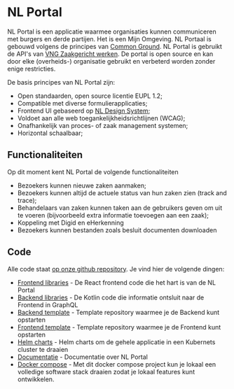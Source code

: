 # NL Portal

NL Portal is een applicatie waarmee organisaties kunnen communiceren met burgers en derde partijen. Het is een Mijn Omgeving. NL Portaal is gebouwd volgens de principes van [Common Ground](https://vng.nl/artikelen/common-ground). NL Portal is gebruikt de API's van [VNG Zaakgericht werken](https://vng-realisatie.github.io/gemma-zaken/standaard/). De portal is open source en kan door elke (overheids-) organisatie gebruikt en verbeterd worden zonder enige restricties.

De basis principes van NL Portal zijn:
- Open standaarden, open source licentie EUPL 1.2;
- Compatible met diverse formulierapplicaties;
- Frontend UI gebaseerd op [NL Design System](https://nldesignsystem.nl/);
- Voldoet aan alle web toegankelijkheidsrichtlijnen (WCAG);
- Onafhankelijk van proces- of zaak management systemen;
- Horizontal schaalbaar;

## Functionaliteiten

Op dit moment kent NL Portal de volgende functionaliteiten
- Bezoekers kunnen nieuwe zaken aanmaken;
- Bezoekers kunnen altijd de actuele status van hun zaken zien (track and trace);
- Behandelaars van zaken kunnen taken aan de gebruikers geven om uit te voeren (bijvoorbeeld extra informatie toevoegen aan een zaak);
- Koppeling met Digid en eHerkenning
- Bezoekers kunnen bestanden zoals besluit documenten downloaden


## Code

Alle code staat [op onze github repository](https://github.com/nl-portal/). Je vind hier de volgende dingen:
- [Frontend libraries](https://github.com/nl-portal/nl-portal-frontend-libraries) - De React frontend code die het hart is van de NL Portal
- [Backend libraries](https://github.com/nl-portal/nl-portal-backend-libraries) - De Kotlin code die informatie ontsluit naar de Frontend in GraphQL
- [Backend template](https://github.com/nl-portal/nl-portal-backend-template) - Template repository waarmee je de Backend kunt opstarten
- [Frontend template](https://github.com/nl-portal/nl-portal-frontend-template) - Template repository waarmee je de Frontend kunt opstarten
- [Helm charts](https://github.com/nl-portal/helm-charts) - Helm charts om de gehele applicatie in een Kubernets cluster te draaien
- [Documentatie](https://github.com/nl-portal/documentation) - Documentatie over NL Portal
- [Docker compose](https://github.com/nl-portal/nl-portal-docker-compose) - Met dit docker compose project kun je lokaal een volledige software stack draaien zodat je lokaal features kunt ontwikkelen.


